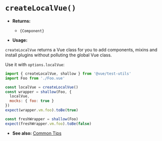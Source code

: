 # `createLocalVue()`

- **Returns:**
  - `{Component}`

- **Usage:**

`createLocalVue` returns a Vue class for you to add components, mixins and install plugins without polluting the global Vue class.

Use it with `options.localVue`:

```js
import { createLocalVue, shallow } from '@vue/test-utils'
import Foo from './Foo.vue'

const localVue = createLocalVue()
const wrapper = shallow(Foo, {
  localVue,
  mocks: { foo: true }
})
expect(wrapper.vm.foo).toBe(true)

const freshWrapper = shallow(Foo)
expect(freshWrapper.vm.foo).toBe(false)
```

- **See also:** [Common Tips](../guides/common-tips.md#applying-global-plugins-and-mixins)
